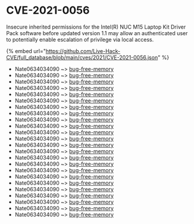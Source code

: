 # CVE-2021-0056

Insecure inherited permissions for the Intel(R) NUC M15 Laptop Kit Driver Pack software before updated version 1.1 may allow an authenticated user to potentially enable escalation of privilege via local access.

{% embed url="https://github.com/Live-Hack-CVE/full_database/blob/main/cves/2021/CVE-2021-0056.json" %}


* Nate0634034090 ~> [bug-free-memory](https://www.alice-snow.ru/2021/database/cve-2021-0056/bug-free-memory-nate0634034090)
* Nate0634034090 ~> [bug-free-memory](https://www.alice-snow.ru/2021/database/cve-2021-0056/bug-free-memory-nate0634034090)
* Nate0634034090 ~> [bug-free-memory](https://www.alice-snow.ru/2021/database/cve-2021-0056/bug-free-memory-nate0634034090)
* Nate0634034090 ~> [bug-free-memory](https://www.alice-snow.ru/2021/database/cve-2021-0056/bug-free-memory-nate0634034090)
* Nate0634034090 ~> [bug-free-memory](https://www.alice-snow.ru/2021/database/cve-2021-0056/bug-free-memory-nate0634034090)
* Nate0634034090 ~> [bug-free-memory](https://www.alice-snow.ru/2021/database/cve-2021-0056/bug-free-memory-nate0634034090)
* Nate0634034090 ~> [bug-free-memory](https://www.alice-snow.ru/2021/database/cve-2021-0056/bug-free-memory-nate0634034090)
* Nate0634034090 ~> [bug-free-memory](https://www.alice-snow.ru/2021/database/cve-2021-0056/bug-free-memory-nate0634034090)
* Nate0634034090 ~> [bug-free-memory](https://www.alice-snow.ru/2021/database/cve-2021-0056/bug-free-memory-nate0634034090)
* Nate0634034090 ~> [bug-free-memory](https://www.alice-snow.ru/2021/database/cve-2021-0056/bug-free-memory-nate0634034090)
* Nate0634034090 ~> [bug-free-memory](https://www.alice-snow.ru/2021/database/cve-2021-0056/bug-free-memory-nate0634034090)
* Nate0634034090 ~> [bug-free-memory](https://www.alice-snow.ru/2021/database/cve-2021-0056/bug-free-memory-nate0634034090)
* Nate0634034090 ~> [bug-free-memory](https://www.alice-snow.ru/2021/database/cve-2021-0056/bug-free-memory-nate0634034090)
* Nate0634034090 ~> [bug-free-memory](https://www.alice-snow.ru/2021/database/cve-2021-0056/bug-free-memory-nate0634034090)
* Nate0634034090 ~> [bug-free-memory](https://www.alice-snow.ru/2021/database/cve-2021-0056/bug-free-memory-nate0634034090)
* Nate0634034090 ~> [bug-free-memory](https://www.alice-snow.ru/2021/database/cve-2021-0056/bug-free-memory-nate0634034090)
* Nate0634034090 ~> [bug-free-memory](https://www.alice-snow.ru/2021/database/cve-2021-0056/bug-free-memory-nate0634034090)
* Nate0634034090 ~> [bug-free-memory](https://www.alice-snow.ru/2021/database/cve-2021-0056/bug-free-memory-nate0634034090)
* Nate0634034090 ~> [bug-free-memory](https://www.alice-snow.ru/2021/database/cve-2021-0056/bug-free-memory-nate0634034090)
* Nate0634034090 ~> [bug-free-memory](https://www.alice-snow.ru/2021/database/cve-2021-0056/bug-free-memory-nate0634034090)
* Nate0634034090 ~> [bug-free-memory](https://www.alice-snow.ru/2021/database/cve-2021-0056/bug-free-memory-nate0634034090)
* Nate0634034090 ~> [bug-free-memory](https://www.alice-snow.ru/2021/database/cve-2021-0056/bug-free-memory-nate0634034090)
* Nate0634034090 ~> [bug-free-memory](https://www.alice-snow.ru/2021/database/cve-2021-0056/bug-free-memory-nate0634034090)
* Nate0634034090 ~> [bug-free-memory](https://www.alice-snow.ru/2021/database/cve-2021-0056/bug-free-memory-nate0634034090)
